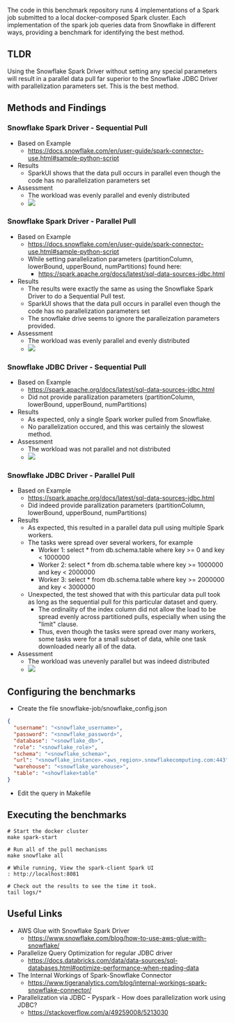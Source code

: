 
The code in this benchmark repository runs 4 implementations of a Spark job submitted to a local docker-composed Spark
cluster.  Each implementation of the spark job queries data from Snowflake in different ways, providing a benchmark
for identifying the best method.

## TLDR

Using the Snowflake Spark Driver without setting any special parameters will result in a parallel data pull far
superior to the Snowflake JDBC Driver with parallelization parameters set.  This is the best method.

## Methods and Findings

### Snowflake Spark Driver - Sequential Pull

* Based on Example
  * https://docs.snowflake.com/en/user-guide/spark-connector-use.html#sample-python-script
* Results
  * SparkUI shows that the data pull occurs in parallel even though the code has no parallelization parameters set
* Assessment
  * The workload was evenly parallel and evenly distributed
  * ![](images/snowflake-spark-sequential.jpg)


### Snowflake Spark Driver - Parallel Pull

* Based on Example
  * https://docs.snowflake.com/en/user-guide/spark-connector-use.html#sample-python-script
  * While setting parallelization parameters (partitionColumn, lowerBound, upperBound, numPartitions) found here:
    * https://spark.apache.org/docs/latest/sql-data-sources-jdbc.html
* Results
  * The results were exactly the same as using the Snowflake Spark Driver to do a Sequential Pull test.
  * SparkUI shows that the data pull occurs in parallel even though the code has no parallelization parameters set
  * The snowflake drive seems to ignore the paralleization parameters provided.
* Assessment
  * The workload was evenly parallel and evenly distributed
  * ![](images/snowflake-spark-parallel.jpg)

### Snowflake JDBC Driver - Sequential Pull

* Based on Example
  * https://spark.apache.org/docs/latest/sql-data-sources-jdbc.html
  * Did not provide parallization parameters (partitionColumn, lowerBound, upperBound, numPartitions)
* Results
  * As expected, only a single Spark worker pulled from Snowflake.
  * No parallelization occured, and this was certainly the slowest method.
* Assessment
  * The workload was not parallel and not distributed
  * ![](images/snowflake-jdbc-sequential.jpg)

### Snowflake JDBC Driver - Parallel Pull

* Based on Example
  * https://spark.apache.org/docs/latest/sql-data-sources-jdbc.html
  * Did indeed provide parallization parameters (partitionColumn, lowerBound, upperBound, numPartitions)
* Results
  * As expected, this resulted in a parallel data pull using multiple Spark workers.
  * The tasks were spread over several workers, for example
    * Worker 1: select * from db.schema.table where key >= 0 and key < 1000000
    * Worker 2: select * from db.schema.table where key >= 1000000 and key < 2000000
    * Worker 3: select * from db.schema.table where key >= 2000000 and key < 3000000
  * Unexpected, the test showed that with this particular data pull took as long as the sequential pull for this particular dataset and query.
    * The ordinality of the index column did not allow the load to be spread evenly across partitioned pulls, especially when using the "limit" clause.
    * Thus, even though the tasks were spread over many workers, some tasks were for a small subset of data, while one
      task downloaded nearly all of the data.
* Assessment
  * The workload was unevenly parallel but was indeed distributed
  * ![](images/snowflake-jdbc-parallel.jpg)

## Configuring the benchmarks

* Create the file snowflake-job/snowflake_config.json

```json
{
  "username": "<snowflake_username>",
  "password": "<snowflake_password>",
  "database": "<snowflake_db>",
  "role": "<snowflake_role>",
  "schema": "<snowflake_schema>",
  "url": "<snowflake_instance>.<aws_region>.snowflakecomputing.com:443",
  "warehouse": "<snowflake_warehouse>",
  "table": "<showflake>table"
}
```

* Edit the query in Makefile


## Executing the benchmarks

```
# Start the docker cluster
make spark-start

# Run all of the pull mechanisms
make snowflake all

# While running, View the spark-client Spark UI
: http://localhost:8081

# Check out the results to see the time it took.
tail logs/*
```


## Useful Links

* AWS Glue with Snowflake Spark Driver
  * https://www.snowflake.com/blog/how-to-use-aws-glue-with-snowflake/
* Parallelize Query Optimization for regular JDBC driver
  * https://docs.databricks.com/data/data-sources/sql-databases.html#optimize-performance-when-reading-data
* The Internal Workings of Spark-Snowflake Connector
  * https://www.tigeranalytics.com/blog/internal-workings-spark-snowflake-connector/
* Parallelization via JDBC - Pyspark - How does parallelization work using JDBC?
  * https://stackoverflow.com/a/49259008/5213030